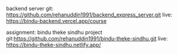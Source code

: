 backend server
git: https://github.com/rehanuddin1991/backend_express_server.git
live: https://bindu-backend.vercel.app/course

assignment: bindu theke sindhu project
git:https://github.com/rehanuddin1991/bindu-theke-sindhu.git
live: https://bindu-theke-sindhu.netlify.app/
